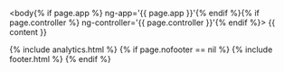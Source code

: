 <!DOCTYPE html>
<html lang="en">
<head>
  <meta charset="utf-8">
  <meta http-equiv="X-UA-Compatible" content="IE=edge">
  <meta name="viewport" content="width=device-width, initial-scale=1">
  <script type="text/javascript">
    if (location.host === 'formio.github.io') {
        document.write("<base href='" + location.protocol + "//" + location.host + "/help.form.io' />");
    }
  </script>

  <!-- The above 3 meta tags *must* come first in the head; any other head content must come *after* these tags -->
  <title>{{ site.title }} | {{ page.title | strip_html }}</title>

  <!-- bower:css -->
  <link rel="stylesheet" href="/assets/lib/bootstrap/dist/css/bootstrap.min.css" />
  <link rel="stylesheet" href="/assets/lib/angular-ui-select/dist/select.css" />
  <link rel="stylesheet" href="/assets/lib/formio/css/formio.css" />
  <!-- endbower -->

  <link rel="stylesheet" href="/assets/css/docs.css">

  <!-- Favicons -->
  <link rel="apple-touch-icon" sizes="57x57" href="/assets/favicons/apple-touch-icon-57x57.png">
  <link rel="apple-touch-icon" sizes="60x60" href="/assets/favicons/apple-touch-icon-60x60.png">
  <link rel="apple-touch-icon" sizes="72x72" href="/assets/favicons/apple-touch-icon-72x72.png">
  <link rel="apple-touch-icon" sizes="76x76" href="/assets/favicons/apple-touch-icon-76x76.png">
  <link rel="apple-touch-icon" sizes="114x114" href="/assets/favicons/apple-touch-icon-114x114.png">
  <link rel="apple-touch-icon" sizes="120x120" href="/assets/favicons/apple-touch-icon-120x120.png">
  <link rel="apple-touch-icon" sizes="144x144" href="/assets/favicons/apple-touch-icon-144x144.png">
  <link rel="apple-touch-icon" sizes="152x152" href="/assets/favicons/apple-touch-icon-152x152.png">
  <link rel="apple-touch-icon" sizes="180x180" href="/assets/favicons/apple-touch-icon-180x180.png">
  <link rel="icon" type="image/png" href="/assets/favicons/favicon-32x32.png" sizes="32x32">
  <link rel="icon" type="image/png" href="/assets/favicons/android-chrome-192x192.png" sizes="192x192">
  <link rel="icon" type="image/png" href="/assets/favicons/favicon-96x96.png" sizes="96x96">
  <link rel="icon" type="image/png" href="/assets/favicons/favicon-16x16.png" sizes="16x16">
  <link rel="manifest" href="/assets/favicons/manifest.json">
  <meta name="msapplication-TileColor" content="#da532c">
  <meta name="msapplication-TileImage" content="/assets/favicons/mstile-144x144.png">
  <meta name="theme-color" content="#ffffff">

  <!-- bower:js -->
  <script src="/assets/lib/jquery/dist/jquery.js"></script>
  <script src="/assets/lib/anchor-js/anchor.js"></script>
  <script src="/assets/lib/angular/angular.js"></script>
  <script src="/assets/lib/bootstrap/dist/js/bootstrap.js"></script>
  <script src="/assets/lib/ng-file-upload/dist/ng-file-upload.js"></script>
  <script src="/assets/lib/angular-sanitize/angular-sanitize.js"></script>
  <script src="/assets/lib/angular-bootstrap/ui-bootstrap-tpls.js"></script>
  <script src="/assets/lib/moment/moment.js"></script>
  <script src="/assets/lib/angular-moment/angular-moment.js"></script>
  <script src="/assets/lib/angular-ui-select/dist/select.js"></script>
  <script src="/assets/lib/bootstrap-ui-datetime-picker/dist/datetime-picker.min.js"></script>
  <script src="/assets/lib/signature_pad/signature_pad.js"></script>
  <script src="/assets/lib/angular-ui-mask/dist/mask.js"></script>
  <script src="/assets/lib/formio/dist/formio.js"></script>
  <script src="/assets/lib/urijs/src/URI.js"></script>
  <!-- endbower -->
</head>

<body{% if page.app %} ng-app='{{ page.app }}'{% endif %}{% if page.controller %} ng-controller='{{ page.controller }}'{% endif %}>
{{ content }}

<!-- HTML5 shim and Respond.js for IE8 support of HTML5 elements and media queries -->
<!-- WARNING: Respond.js doesn't work if you view the page via file:// -->
<!--[if lt IE 9]>
<script src="https://oss.maxcdn.com/html5shiv/3.7.2/html5shiv.min.js"></script>
<script src="https://oss.maxcdn.com/respond/1.4.2/respond.min.js"></script>
<![endif]-->

<script src="/assets/js/docs.js"></script>
{% include analytics.html %}
{% if page.nofooter == nil %}
    {% include footer.html %}
{% endif %}    
</body>
</html>
